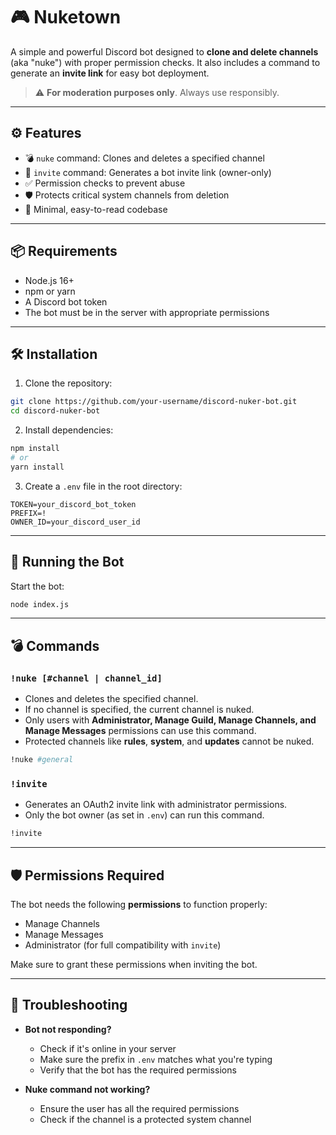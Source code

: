 # 🎮 Nuketown

A simple and powerful Discord bot designed to **clone and delete channels** (aka "nuke") with proper permission checks. It also includes a command to generate an **invite link** for easy bot deployment.

> ⚠️ **For moderation purposes only**. Always use responsibly.

---

## ⚙️ Features

- 💣 `nuke` command: Clones and deletes a specified channel
- 🔗 `invite` command: Generates a bot invite link (owner-only)
- ✅ Permission checks to prevent abuse
- 🛡️ Protects critical system channels from deletion
- 🧼 Minimal, easy-to-read codebase

---

## 📦 Requirements

- Node.js 16+
- npm or yarn
- A Discord bot token
- The bot must be in the server with appropriate permissions

---

## 🛠️ Installation

1. Clone the repository:
```bash
git clone https://github.com/your-username/discord-nuker-bot.git
cd discord-nuker-bot
```

2. Install dependencies:
```bash
npm install
# or
yarn install
```

3. Create a `.env` file in the root directory:
```env
TOKEN=your_discord_bot_token
PREFIX=!
OWNER_ID=your_discord_user_id
```

---

## 🚀 Running the Bot

Start the bot:
```bash
node index.js
```

---

## 💣 Commands

### `!nuke [#channel | channel_id]`

- Clones and deletes the specified channel.
- If no channel is specified, the current channel is nuked.
- Only users with **Administrator, Manage Guild, Manage Channels, and Manage Messages** permissions can use this command.
- Protected channels like **rules**, **system**, and **updates** cannot be nuked.

```bash
!nuke #general
```

### `!invite`

- Generates an OAuth2 invite link with administrator permissions.
- Only the bot owner (as set in `.env`) can run this command.

```bash
!invite
```

---

## 🛡️ Permissions Required

The bot needs the following **permissions** to function properly:

- Manage Channels
- Manage Messages
- Administrator (for full compatibility with `invite`)

Make sure to grant these permissions when inviting the bot.

---

## 🐛 Troubleshooting

- **Bot not responding?**
  - Check if it's online in your server
  - Make sure the prefix in `.env` matches what you're typing
  - Verify that the bot has the required permissions

- **Nuke command not working?**
  - Ensure the user has all the required permissions
  - Check if the channel is a protected system channel
